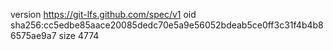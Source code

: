 version https://git-lfs.github.com/spec/v1
oid sha256:cc5edbe85aace20085dedc70e5a9e56052bdeab5ce0ff3c31f4b4b86575ae9a7
size 4774
